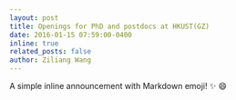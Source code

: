 ```yaml
---
layout: post
title: Openings for PhD and postdocs at HKUST(GZ)
date: 2016-01-15 07:59:00-0400
inline: true
related_posts: false
author: Ziliang Wang
---
```


A simple inline announcement with Markdown emoji! :sparkles: :smile:

